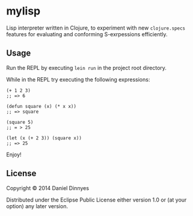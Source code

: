 # mylisp

Lisp interpreter written in Clojure, to experiment with new `clojure.specs` features for evaluating and conforming S-exrpessions efficiently.

## Usage

Run the REPL by executing `lein run` in the project root directory.

While in the REPL try executing the following expressions:

    (+ 1 2 3)
    ;; => 6

    (defun square (x) (* x x))
    ;; => square

    (square 5)
    ;; = > 25

    (let (x (+ 2 3)) (square x))
    ;; => 25

Enjoy!

## License

Copyright © 2014 Daniel Dinnyes

Distributed under the Eclipse Public License either version 1.0 or (at
your option) any later version.
